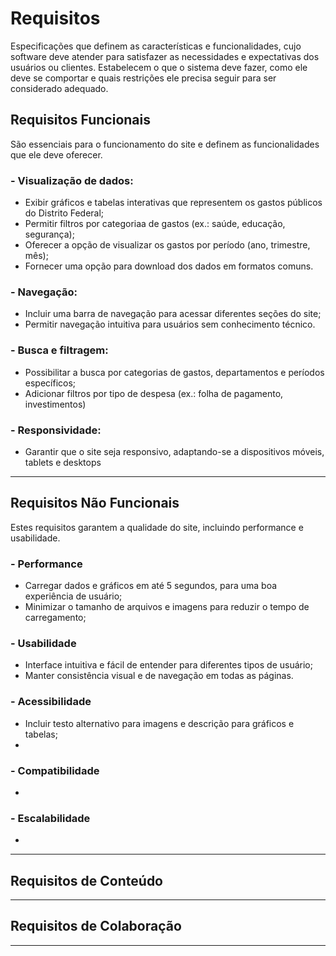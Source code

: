 # Requisitos
Especificações que definem as características e funcionalidades, cujo software deve atender para satisfazer as necessidades e expectativas dos usuários ou clientes. Estabelecem o que o sistema deve fazer, como ele deve se comportar e quais restrições ele precisa seguir para ser considerado adequado.

## Requisitos Funcionais 
São essenciais para o funcionamento do site e definem as funcionalidades que ele deve oferecer.
### - Visualização de dados:
- Exibir gráficos e tabelas interativas que representem os gastos públicos do Distrito Federal;
- Permitir filtros por categoriaa de gastos (ex.: saúde, educação, segurança);
- Oferecer a opção de visualizar os gastos por período (ano, trimestre, mês);
- Fornecer uma opção para download dos dados em formatos comuns.
### - Navegação:
- Incluir uma barra de navegação para acessar diferentes seções do site;
- Permitir navegação intuitiva para usuários sem conhecimento técnico.
### - Busca e filtragem:
- Possibilitar a busca por categorias de gastos, departamentos e períodos específicos;
- Adicionar filtros por tipo de despesa (ex.: folha de pagamento, investimentos)
### - Responsividade:
- Garantir que o site seja responsivo, adaptando-se a dispositivos móveis, tablets e desktops
--------------------------------------------------------------------------------------------------------------------------------------------------------------------------------------------------
## Requisitos Não Funcionais
Estes requisitos garantem a qualidade do site, incluindo performance e usabilidade.

### - Performance
- Carregar dados e gráficos em até 5 segundos, para uma boa experiência de usuário; 
- Minimizar o tamanho de arquivos e imagens para reduzir o tempo de carregamento;
### - Usabilidade
- Interface intuitiva e fácil de entender para diferentes tipos de usuário;
- Manter consistência visual e de navegação em todas as páginas.
### - Acessibilidade
- Incluir testo alternativo para imagens e descrição para gráficos e tabelas;
-
### - Compatibilidade
-
### - Escalabilidade
-
--------------------------------------------------------------------------------------------------------------------------------------------------------------------------------------------------
## Requisitos de Conteúdo

--------------------------------------------------------------------------------------------------------------------------------------------------------------------------------------------------
## Requisitos de Colaboração

--------------------------------------------------------------------------------------------------------------------------------------------------------------------------------------------------
